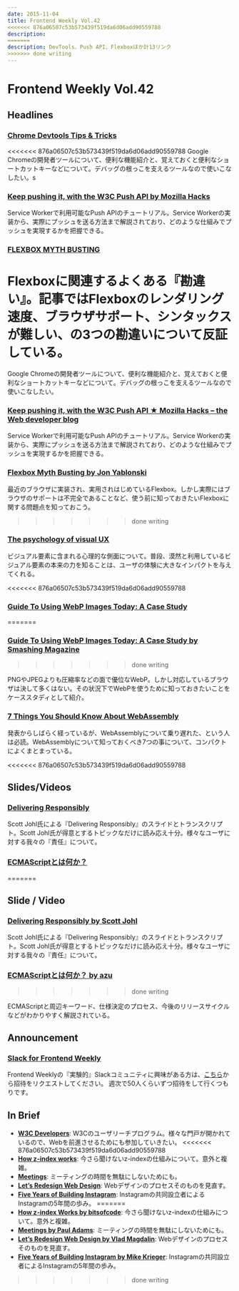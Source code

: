 ```yaml
---
date: 2015-11-04
title: Frontend Weekly Vol.42
<<<<<<< 876a06507c53b573439f519da6d06add90559788
description:
=======
description: DevTools、Push API、Flexboxほか計13リンク
>>>>>>> done writing
---
```


# Frontend Weekly Vol.42

## Headlines

### [Chrome Devtools Tips & Tricks](http://mo.github.io/2015/10/19/chrome-devtools.html)

<<<<<<< 876a06507c53b573439f519da6d06add90559788
Google Chromeの開発者ツールについて、便利な機能紹介と、覚えておくと便利なショートカットキーなどについて。デバッグの根っこを支えるツールなので使いこなしたい。s

### [Keep pushing it, with the W3C Push API by Mozilla Hacks](https://hacks.mozilla.org/2015/10/keep-pushing-it-with-the-w3c-push-api/)

Service Workerで利用可能なPush APIのチュートリアル。Service Workerの実装から、実際にプッシュを送る方法まで解説されており、どのような仕組みでプッシュを実現するかを把握できる。

### [FLEXBOX MYTH BUSTING](http://jonyablonski.com/2015/flexbox-myth-busting/)

Flexboxに関連するよくある『勘違い』。記事ではFlexboxのレンダリング速度、ブラウザサポート、シンタックスが難しい、の3つの勘違いについて反証している。
=======
Google Chromeの開発者ツールについて、便利な機能紹介と、覚えておくと便利なショートカットキーなどについて。デバッグの根っこを支えるツールなので使いこなしたい。

### [Keep pushing it, with the W3C Push API ★ Mozilla Hacks – the Web developer blog](https://hacks.mozilla.org/2015/10/keep-pushing-it-with-the-w3c-push-api/)

Service Workerで利用可能なPush APIのチュートリアル。Service Workerの実装から、実際にプッシュを送る方法まで解説されており、どのような仕組みでプッシュを実現するかを把握できる。

### [Flexbox Myth Busting by Jon Yablonski](http://jonyablonski.com/2015/flexbox-myth-busting/)

最近のブラウザに実装され、実用されはじめているFlexbox。しかし実際にはブラウザのサポートは不完全であることなど、使う前に知っておきたいFlexboxに関する問題点を知っておこう。
>>>>>>> done writing

### [The psychology of visual UX](http://thenextweb.com/dd/2015/10/21/the-psychology-of-visual-ux/)

ビジュアル要素に含まれる心理的な側面について。普段、漠然と利用しているビジュアル要素の本来の力を知ることは、ユーザの体験に大きなインパクトを与えてくれる。

<<<<<<< 876a06507c53b573439f519da6d06add90559788
### [Guide To Using WebP Images Today: A Case Study](http://www.smashingmagazine.com/2015/10/webp-images-and-performance/)
=======
### [Guide To Using WebP Images Today: A Case Study by Smashing Magazine](http://www.smashingmagazine.com/2015/10/webp-images-and-performance/)
>>>>>>> done writing

PNGやJPEGよりも圧縮率などの面で優位なWebP。しかし対応しているブラウザは決して多くはない。その状況下でWebPを使うために知っておきたいことをケーススタディとして紹介。

### [7 Things You Should Know About WebAssembly](https://auth0.com/blog/2015/10/14/7-things-you-should-know-about-web-assembly/)

発表からしばらく経っているが、WebAssemblyについて乗り遅れた、という人は必読。WebAssemblyについて知っておくべき7つの事について、コンパクトによくまとまっている。

<<<<<<< 876a06507c53b573439f519da6d06add90559788
## Slides/Videos

### [Delivering Responsibly](https://www.filamentgroup.com/lab/delivering-responsibly.html)

Scott Johl氏による『Delivering Responsibly』のスライドとトランスクリプト。Scott Johl氏が得意とするトピックなだけに読み応え十分。様々なユーザに対する我々の『責任』について。

### [ECMAScriptとは何か？](http://azu.github.io/slide-what-is-ecmascript/)
=======
## Slide / Video

### [Delivering Responsibly by Scott Johl](https://www.filamentgroup.com/lab/delivering-responsibly.html)

Scott Johl氏による『Delivering Responsibly』のスライドとトランスクリプト。Scott Johl氏が得意とするトピックなだけに読み応え十分。様々なユーザに対する我々の『責任』について。

### [ECMAScriptとは何か？ by azu](http://azu.github.io/slide-what-is-ecmascript/)
>>>>>>> done writing

ECMAScriptと周辺キーワード、仕様決定のプロセス、今後のリリースサイクルなどがわかりやすく解説されている。

## Announcement

### [Slack for Frontend Weekly](https://studiomohawk.typeform.com/to/Kj8Gaj)

Frontend Weeklyの『実験的』Slackコミュニティに興味がある方は、[こちら](https://studiomohawk.typeform.com/to/Kj8Gaj)から招待をリクエストしてください。 週次で50人くらいずつ招待をして行くつもりです。

## In Brief

- [**W3C Developers**](http://www.w3.org/developers/): W3Cのユーザリーチプログラム。様々な門戸が開かれているので、Webを前進させるためにも参加していきたい。
<<<<<<< 876a06507c53b573439f519da6d06add90559788
- [**How z-index works**](http://bitsofco.de/2015/how-z-index-works/): 今さら聞けないz-indexの仕組みについて。意外と複雑。
- [**Meetings**](https://medium.com/@padday/meetings-e27767bcf6b6): ミーティングの時間を無駄にしないためにも。
- [**Let’s Redesign Web Design**](https://medium.com/@callmevlad/let-s-redesign-web-design-2d67aec798e): Webデザインのプロセスそのものを見直す。
- [**Five Years of Building Instagram**](https://medium.com/backchannel/war-stories-3696d00207ff): Instagramの共同設立者によるInstagramの5年間の歩み。
=======
- [**How z-index Works by bitsofcode**](http://bitsofco.de/2015/how-z-index-works/): 今さら聞けないz-indexの仕組みについて。意外と複雑。
- [**Meetings by Paul Adams**](https://medium.com/@padday/meetings-e27767bcf6b6): ミーティングの時間を無駄にしないためにも。
- [**Let’s Redesign Web Design by Vlad Magdalin**](https://medium.com/@callmevlad/let-s-redesign-web-design-2d67aec798e#.u5tzup78e): Webデザインのプロセスそのものを見直す。
- [**Five Years of Building Instagram by Mike Krieger**](https://medium.com/backchannel/war-stories-3696d00207ff#.w4qp1lop3): Instagramの共同設立者によるInstagramの5年間の歩み。
>>>>>>> done writing
